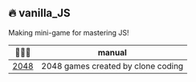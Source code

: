 ## 🔥 vanilla_JS
Making mini-game for mastering JS!

|  📁📁📁 |               manual               |
|:----:|:----------------------------------:|
| [2048](./2048/) | 2048 games created by clone coding |